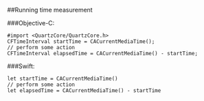 ##Running time measurement

###Objective-C:
	
	#import <QuartzCore/QuartzCore.h>
	CFTimeInterval startTime = CACurrentMediaTime();
	// perform some action
	CFTimeInterval elapsedTime = CACurrentMediaTime() - startTime;
	
	
###Swift:
	
	let startTime = CACurrentMediaTime()
	// perform some action
	let elapsedTime = CACurrentMediaTime() - startTime